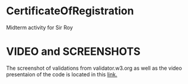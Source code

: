 # CertificateOfRegistration
Midterm activity for Sir Roy

# VIDEO and SCREENSHOTS
The screenshot of validations from validator.w3.org as well as the video presentaion of the code is located in this [link.](https://drive.google.com/drive/folders/1mMtHiXa3BhhdqynCGHCPkoP-7ndOUtLz?usp=sharing)
